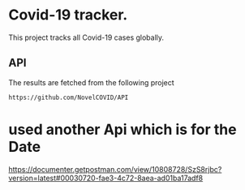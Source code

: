 # Covid-19 tracker.

This project tracks all Covid-19 cases globally.

## API

The results are fetched from the following project

```
https://github.com/NovelCOVID/API
```
# used another Api which is for the Date
 https://documenter.getpostman.com/view/10808728/SzS8rjbc?version=latest#00030720-fae3-4c72-8aea-ad01ba17adf8